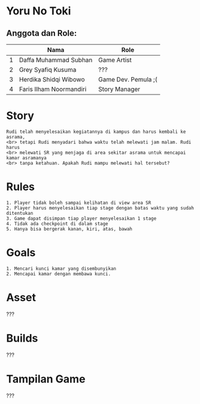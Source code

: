 # Yoru No Toki 

## Anggota dan Role:
<table>
    <thead>
        <tr>
            <th></th>
            <th>Nama</th>
            <th>Role</th>
        </tr>
    </thead>
    <tbody>
        <tr>
            <td>1</td>
            <td>Daffa Muhammad Subhan</td>
            <td>Game Artist</td>
        </tr>
        <tr>
            <td>2</td>
            <td>Grey Syafiq Kusuma</td>
            <td>???</td>
        </tr>
        <tr>
            <td>3</td>
            <td>Herdika Shidqi Wibowo</td>
            <td>Game Dev. Pemula ;(</td>
        </tr>
        <tr>
            <td>4</td>
            <td>Faris Ilham Noormandiri</td>
            <td>Story Manager</td>
        </tr>
    </tbody>
</table>

# Story
```
Rudi telah menyelesaikan kegiatannya di kampus dan harus kembali ke asrama, 
<br> tetapi Rudi menyadari bahwa waktu telah melewati jam malam. Rudi harus 
<br> melewati SR yang menjaga di area sekitar asrama untuk mencapai kamar asramanya 
<br> tanpa ketahuan. Apakah Rudi mampu melewati hal tersebut?
```

# Rules
```
1. Player tidak boleh sampai kelihatan di view area SR
2. Player harus menyelesaikan tiap stage dengan batas waktu yang sudah ditentukan
3. Game dapat disimpan tiap player menyelesaikan 1 stage
4. Tidak ada checkpoint di dalam stage
5. Hanya bisa bergerak kanan, kiri, atas, bawah
```

# Goals
```
1. Mencari kunci kamar yang disembunyikan
2. Mencapai kamar dengan membawa kunci.
```

# Asset
???

# Builds
???

# Tampilan Game
???
